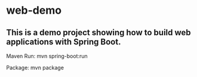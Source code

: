 # web-demo

## This is a demo project showing how to build web applications with Spring Boot.

Maven Run: mvn spring-boot:run

Package:   mvn package

